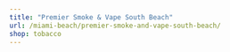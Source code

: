 ```yaml
---
title: "Premier Smoke & Vape South Beach"
url: /miami-beach/premier-smoke-and-vape-south-beach/
shop: tobacco
---
```

